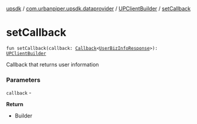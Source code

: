 [upsdk](../../index.md) / [com.urbanpiper.upsdk.dataprovider](../index.md) / [UPClientBuilder](index.md) / [setCallback](./set-callback.md)

# setCallback

`fun setCallback(callback: `[`Callback`](../-callback/index.md)`<`[`UserBizInfoResponse`](../../com.urbanpiper.upsdk.model.networkresponse/-user-biz-info-response/index.md)`>): `[`UPClientBuilder`](index.md)

Callback that returns user information

### Parameters

`callback` -

**Return**
- Builder


